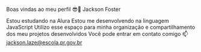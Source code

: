 Boas vindas ao meu perfil 😎🥱
Jackson Foster

Estou estudando na Alura
Estou me desenvolvendo na linguagem JavaScript
Utilizo esse espaço para minha organização e compartilhamento dos meu projetos desenvolvidos
Você pode entrar em contato comigo 📫
jackson.laze@escola.pr.gov.br
